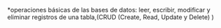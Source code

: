 *operaciones básicas de las bases de datos: leer, escribir, modificar y eliminar registros de una tabla,(CRUD (Create, Read, Update y Delete) )
